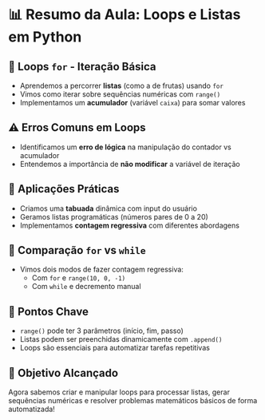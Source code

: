 # 📊 Resumo da Aula: Loops e Listas em Python

## 🔄 Loops `for` - Iteração Básica
- Aprendemos a percorrer **listas** (como a de frutas) usando `for`
- Vimos como iterar sobre sequências numéricas com `range()`
- Implementamos um **acumulador** (variável `caixa`) para somar valores

## ⚠️ Erros Comuns em Loops
- Identificamos um **erro de lógica** na manipulação do contador vs acumulador
- Entendemos a importância de **não modificar** a variável de iteração

## 🧮 Aplicações Práticas
- Criamos uma **tabuada** dinâmica com input do usuário
- Geramos listas programáticas (números pares de 0 a 20)
- Implementamos **contagem regressiva** com diferentes abordagens

## 🔁 Comparação `for` vs `while`
- Vimos dois modos de fazer contagem regressiva:
  - Com `for` e `range(10, 0, -1)`
  - Com `while` e decremento manual

## 📌 Pontos Chave
- `range()` pode ter 3 parâmetros (início, fim, passo)
- Listas podem ser preenchidas dinamicamente com `.append()`
- Loops são essenciais para automatizar tarefas repetitivas

## 🎯 Objetivo Alcançado
Agora sabemos criar e manipular loops para processar listas, gerar sequências numéricas e resolver problemas matemáticos básicos de forma automatizada!